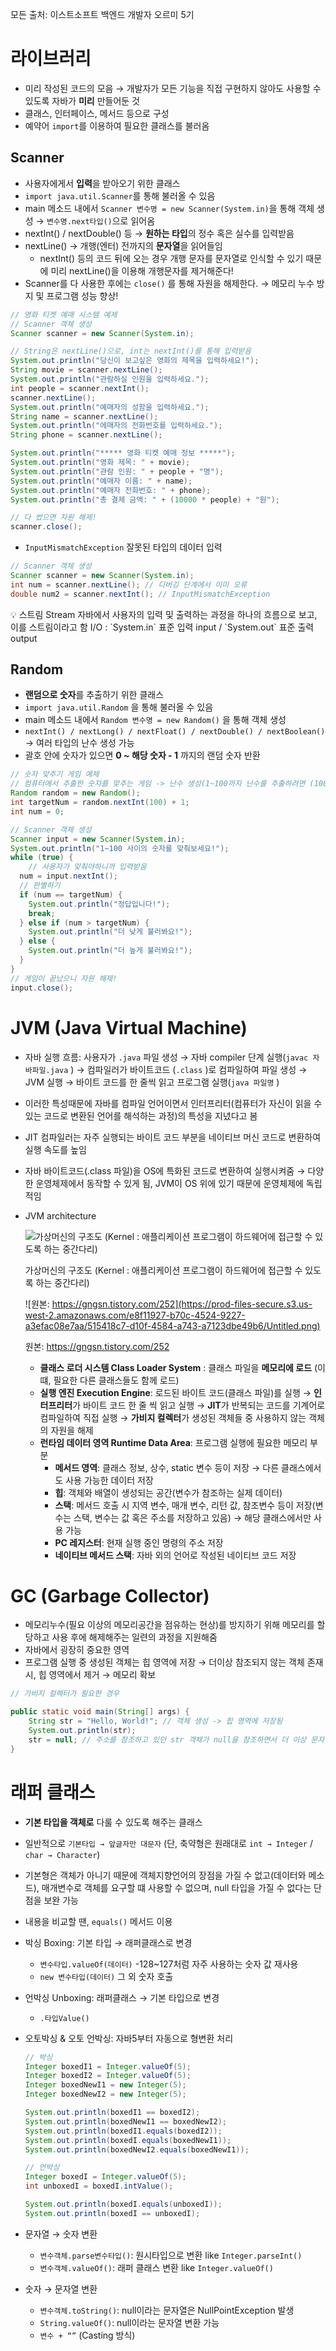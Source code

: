 모든 출처: 이스트소프트 백엔드 개발자 오르미 5기

# 라이브러리

- 미리 작성된 코드의 모음 → 개발자가 모든 기능을 직접 구현하지 않아도 사용할 수 있도록 자바가 **미리** 만들어둔 것
- 클래스, 인터페이스, 메서드 등으로 구성
- 예약어 `import`를 이용하여 필요한 클래스를 불러옴

## Scanner

- 사용자에게서 **입력**을 받아오기 위한 클래스
- `import java.util.Scanner`를 통해 불러올 수 있음
- main 메소드 내에서 `Scanner 변수명 = new Scanner(System.in)`을 통해 객체 생성 → `변수명.next타입()`으로 읽어옴
- nextInt() / nextDouble() 등 → **원하는 타입**의 정수 혹은 실수를 입력받음
- nextLine() → 개행(엔터) 전까지의 **문자열**을 읽어들임
    - nextInt() 등의 코드 뒤에 오는 경우 개행 문자를 문자열로 인식할 수 있기 때문에 미리 nextLine()을 이용해 개행문자를 제거해준다!
- Scanner를 다 사용한 후에는 `close()` 를 통해 자원을 해제한다. → 메모리 누수 방지 및 프로그램 성능 향상!

```java
// 영화 티켓 예매 시스템 예제
// Scanner 객체 생성
Scanner scanner = new Scanner(System.in);

// String은 nextLine()으로, int는 nextInt()를 통해 입력받음
System.out.println("당신이 보고싶은 영화의 제목을 입력하세요!");
String movie = scanner.nextLine();
System.out.println("관람하실 인원을 입력하세요.");
int people = scanner.nextInt();
scanner.nextLine();
System.out.println("예매자의 성함을 입력하세요.");
String name = scanner.nextLine();
System.out.println("에매자의 전화번호를 입력하세요.");
String phone = scanner.nextLine();

System.out.println("***** 영화 티켓 예매 정보 *****");
System.out.println("영화 제목: " + movie);
System.out.println("관람 인원: " + people + "명");
System.out.println("예매자 이름: " + name);
System.out.println("예매자 전화번호: " + phone);
System.out.println("총 결제 금액: " + (10000 * people) + "원");

// 다 썼으면 자원 해제!
scanner.close();

```

- `InputMismatchException` 잘못된 타입의 데이터 입력

```java
// Scanner 객체 생성
Scanner scanner = new Scanner(System.in);
int num = scanner.nextLine(); // 디버깅 단계에서 이미 오류
double num2 = scanner.nextInt(); // InputMismatchException 
```

<aside>
💡 스트림 Stream
자바에서 사용자의 입력 및 출력하는 과정을 하나의 흐름으로 보고, 이를 스트림이라고 함
I/O : `System.in`  표준 입력 input / `System.out`  표준 출력 output

</aside>

## Random

- **랜덤으로 숫자**를 추출하기 위한 클래스
- `import java.util.Random` 을 통해 불러올 수 있음
- main 메소드 내에서 `Random 변수명 = new Random()` 을 통해 객체 생성
- `nextInt() / nextLong() / nextFloat() / nextDouble() / nextBoolean()` → 여러 타입의 난수 생성 가능
- 괄호 안에 숫자가 있으면 **0 ~ 해당 숫자 - 1** 까지의 랜덤 숫자 반환

```java
// 숫자 맞추기 게임 예제
// 컴퓨터에서 추출한 숫자를 맞추는 게임 -> 난수 생성(1~100까지 난수를 추출하려면 (100-1)까지의 숫자를 랜덤으로 발생시키고 +1 해야함
Random random = new Random();
int targetNum = random.nextInt(100) + 1;
int num = 0;

// Scanner 객체 생성
Scanner input = new Scanner(System.in);
System.out.println("1~100 사이의 숫자를 맞춰보세요!");
while (true) {
	// 사용자가 맞춰야하니까 입력받음
  num = input.nextInt();
  // 판별하기
  if (num == targetNum) {
    System.out.println("정답입니다!");
    break;
  } else if (num > targetNum) {
    System.out.println("더 낮게 불러봐요!");
  } else {
    System.out.println("더 높게 불러봐요!");
  }
}
// 게임이 끝났으니 자원 해제!
input.close();
```

# JVM (Java Virtual Machine)

- 자바 실행 흐름: 사용자가 `.java` 파일 생성 → 자바 compiler 단계 실행(`javac 자바파일.java` ) → 컴파일러가 바이트코드 (`.class` )로 컴파일하여 파일 생성 → JVM 실행 → 바이트 코드를 한 줄씩 읽고 프로그램 실행(`java 파일명` )
- 이러한 특성때문에 자바를 컴파일 언어이면서 인터프리터(컴퓨터가 자신이 읽을 수 있는 코드로 변환된 언어를 해석하는 과정)의 특성을 지녔다고 봄
- JIT 컴파일러는 자주 실행되는 바이트 코드 부분을 네이티브 머신 코드로 변환하여 실행 속도를 높임
- 자바 바이트코드(.class 파일)을 OS에 특화된 코드로 변환하여 실행시켜줌 → 다양한 운영체제에서 동작할 수 있게 됨, JVM이 OS 위에 있기 때문에 운영체제에 독립적임
- JVM architecture

  ![가상머신의 구조도 (Kernel : 애플리케이션 프로그램이 하드웨어에 접근할 수 있도록 하는 중간다리)](https://prod-files-secure.s3.us-west-2.amazonaws.com/e8f11927-b70c-4524-9227-a3efac08e7aa/764187fd-69d9-4497-ba4e-846afe09dd6e/Untitled.png)

  가상머신의 구조도 (Kernel : 애플리케이션 프로그램이 하드웨어에 접근할 수 있도록 하는 중간다리)

  ![원본: https://gngsn.tistory.com/252](https://prod-files-secure.s3.us-west-2.amazonaws.com/e8f11927-b70c-4524-9227-a3efac08e7aa/515418c7-d10f-4584-a743-a7123dbe49b6/Untitled.png)

  원본: https://gngsn.tistory.com/252

    - **클래스 로더 시스템 Class Loader System** : 클래스 파일을 **메모리에 로드** (이 떄, 필요한 다른 클래스들도 함께 로드)
    - **실행 엔진 Execution Engine**: 로드된 바이트 코드(클래스 파일)를 실행 → **인터프리터**가 바이트 코드 한 줄 씩 읽고 실행 → **JIT**가 반복되는 코드를 기계어로 컴파일하여 직접 실행 → **가비지 컬렉터**가 생성된 객체들 중 사용하지 않는 객체의 자원을 해제
    - **런타임 데이터 영역 Runtime Data Area**: 프로그램 실행에 필요한 메모리 부분
        - **메서드 영역**: 클래스 정보, 상수, static 변수 등이 저장 → 다른 클래스에서도 사용 가능한 데이터 저장
        - **힙**: 객체와 배열이 생성되는 공간(변수가 참조하는 실제 데이터)
        - **스택**: 메서드 호출 시 지역 변수, 매개 변수, 리턴 값, 참조변수 등이 저장(변수는 스택, 변수는 값 혹은 주소를 저장하고 있음) → 해당 클래스에서만 사용 가능
        - **PC 레지스터**: 현재 실행 중인 명령의 주소 저장
        - **네이티브 메서드 스택**: 자바 외의 언어로 작성된 네이티브 코드 저장

# GC (Garbage Collector)

- 메모리누수(필요 이상의 메모리공간을 점유하는 현상)를 방지하기 위해 메모리를 할당하고 사용 후에 해제해주는 일련의 과정을 지원해줌
- 자바에서 굉장히 중요한 영역
- 프로그램 실행 중 생성된 객체는 힙 영역에 저장 → 더이상 참조되지 않는 객체 존재 시, 힙 영역에서 제거 → 메모리 확보

```java
// 가비지 컬렉터가 필요한 경우

public static void main(String[] args) {
    String str = "Hello, World!"; // 객체 생성 -> 힙 영역에 저장됨
    System.out.println(str);
    str = null; // 주소를 참조하고 있던 str 객체가 null을 참조하면서 더 이상 문자열을 참조하지 않게 되었기 때문에 문자열을 힙 영역에서 제거한다.
}
```

# 래퍼 클래스

- **기본 타입을 객체로** 다룰 수 있도록 해주는 클래스
- 일반적으로 `기본타입 → 앞글자만 대문자` (단, 축약형은 원래대로 `int → Integer` / `char → Character`)
- 기본형은 객체가 아니기 때문에 객체지향언어의 장점을 가질 수 없고(데이터와 메소드), 매개변수로 객체를 요구할 떄 사용할 수 없으며, null 타입을 가질 수 없다는 단점을 보완 가능
- 내용을 비교할 땐, `equals()` 메서드 이용
- 박싱 Boxing: 기본 타입 → 래퍼클래스로 변경
    - `변수타입.valueOf(데이터)` -128~127처럼 자주 사용하는 숫자 값 재사용
    - `new 변수타입(데이터)` 그 외 숫자 호출
- 언박싱 Unboxing: 래퍼클래스 → 기본 타입으로 변경
    - `.타입Value()`
- 오토박싱 & 오토 언박싱: 자바5부터 자동으로 형변환 처리

    ```java
    // 박싱
    Integer boxedI1 = Integer.valueOf(5);
    Integer boxedI2 = Integer.valueOf(5);
    Integer boxedNewI1 = new Integer(5);
    Integer boxedNewI2 = new Integer(5);
    
    System.out.println(boxedI1 == boxedI2);
    System.out.println(boxedNewI1 == boxedNewI2);
    System.out.println(boxedI1.equals(boxedI2));
    System.out.println(boxedI.equals(boxedNewI1));
    System.out.println(boxedNewI2.equals(boxedNewI1));
    
    // 언박싱
    Integer boxedI = Integer.valueOf(5);
    int unboxedI = boxedI.intValue();
    
    System.out.println(boxedI.equals(unboxedI));
    System.out.println(boxedI == unboxedI);
    ```

- 문자열 → 숫자 변환
    - `변수객체.parse변수타입()`: 원시타입으로 변환  like `Integer.parseInt()`
    - `변수객체.valueOf()`: 래퍼 클래스 변환  like `Integer.valueOf()`
- 숫자 → 문자열 변환
    - `변수객체.toString()`: null이라는 문자열은 NullPointException 발생
    - `String.valueOf()`: null이라는 문자열 변환 가능
    - `변수 + “”` (Casting 방식)